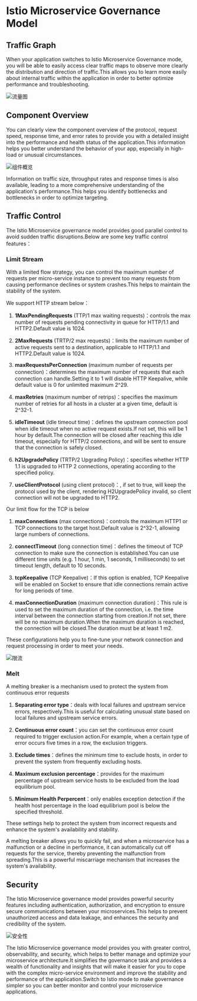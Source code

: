 # Istio Microservice Governance Model

## Traffic Graph

When your application switches to Istio Microservice Governance mode, you will be able to easily access clear traffic maps to observe more clearly the distribution and direction of traffic.This allows you to learn more easily about internal traffic within the application in order to better optimize performance and troubleshooting.

![流量图](https://static.goodrain.com/docs/enterprise-app/microservices/2.png)

## Component Overview

You can clearly view the component overview of the protocol, request speed, response time, and error rates to provide you with a detailed insight into the performance and health status of the application.This information helps you better understand the behavior of your app, especially in high-load or unusual circumstances.

![组件概览](https://static.goodrain.com/docs/enterprise-app/microservices/3.png)

Information on traffic size, throughput rates and response times is also available, leading to a more comprehensive understanding of the application's performance.This helps you identify bottlenecks and bottlenecks in order to optimize targeting.

## Traffic Control

The Istio Microservice governance model provides good parallel control to avoid sudden traffic disruptions.Below are some key traffic control features：

### Limit Stream

With a limited flow strategy, you can control the maximum number of requests per micro-service instance to prevent too many requests from causing performance declines or system crashes.This helps to maintain the stability of the system.

We support HTTP stream below：

1. **1MaxPendingRequests** (TTP/1 max waiting requests)：controls the max number of requests pending connectivity in queue for HTTP/1.1 and HTTP2.Default value is 1024.

2. **2MaxRequests** (TRTP/2 max requests)：limits the maximum number of active requests sent to a destination, applicable to HTTP/1.1 and HTTP2.Default value is 1024.

3. **maxRequestsPerConnection** (maximum number of requests per connection)：determines the maximum number of requests that each connection can handle.Setting it to 1 will disable HTTP Keepalive, while default value is 0 for unlimited maximum 2^29.

4. **maxRetries** (maximum number of retrips)：specifies the maximum number of retries for all hosts in a cluster at a given time, default is 2^32-1.

5. **idleTimeout** (idle timeout time)：defines the upstream connection pool when idle timeout when no active request exists.If not set, this will be 1 hour by default.The connection will be closed after reaching this idle timeout, especially for HTTP/2 connections, and will be sent to ensure that the connection is safely closed.

6. **h2UpgradePolicy** (TRTP/2 Upgrading Policy)：specifies whether HTTP 1.1 is upgraded to HTTP 2 connections, operating according to the specified policy.

7. **useClientProtocol** (using client protocol)：, if set to true, will keep the protocol used by the client, rendering H2UpgradePolicy invalid, so client connection will not be upgraded to HTTP2.

Our limit flow for the TCP is below

1. **maxConnections** (max connections)：controls the maximum HTTP1 or TCP connections to the target host.Default value is 2^32-1, allowing large numbers of connections.

2. **connectTimeout** (long connection time)：defines the timeout of TCP connection to make sure the connection is established.You can use different time units (e.g. 1 hour, 1 min, 1 seconds, 1 milliseconds) to set timeout length, default to 10 seconds.

3. **tcpKeepalive** (TCP Keepalive)：If this option is enabled, TCP Keepalive will be enabled on Socket to ensure that idle connections remain active for long periods of time.

4. **maxConnectionDuration** (maximum connection duration)：This rule is used to set the maximum duration of the connection, i.e. the time interval between the connection starting from creation.If not set, there will be no maximum duration.When the maximum duration is reached, the connection will be closed.The duration must be at least 1 m2.

These configurations help you to fine-tune your network connection and request processing in order to meet your needs.

![限流](https://static.goodrain.com/docs/enterprise-app/microservices/32.png)

### Melt

A melting breaker is a mechanism used to protect the system from continuous error requests

1. **Separating error type**：deals with local failures and upstream service errors, respectively.This is useful for calculating unusual state based on local failures and upstream service errors.

2. **Continuous error count**：you can set the continuous error count required to trigger exclusion action.For example, when a certain type of error occurs five times in a row, the exclusion triggers.

3. **Exclude times**：defines the minimum time to exclude hosts, in order to prevent the system from frequently excluding hosts.

4. **Maximum exclusion percentage**：provides for the maximum percentage of upstream service hosts to be excluded from the load equilibrium pool.

5. **Minimum Health Perpercent**：only enables exception detection if the health host percentage in the load equilibrium pool is below the specified threshold.

These settings help to protect the system from incorrect requests and enhance the system's availability and stability.

A melting breaker allows you to quickly fail, and when a microservice has a malfunction or a decline in performance, it can automatically cut off requests for the service, thereby preventing the malfunction from spreading.This is a powerful miscarriage mechanism that increases the system's availability.

## Security

The Istio Microservice governance model provides powerful security features including authentication, authorization, and encryption to ensure secure communications between your microservices.This helps to prevent unauthorized access and data leakage, and enhances the security and credibility of the system.

![安全性](https://static.goodrain.com/docs/enterprise-app/microservices/7.png)

The Istio Microservice governance model provides you with greater control, observability, and security, which helps to better manage and optimize your microservice architecture.It simplifies the governance task and provides a wealth of functionality and insights that will make it easier for you to cope with the complex micro-service environment and improve the stability and performance of the application.Switch to Istio mode to make governance simpler so you can better monitor and control your microservice applications.
